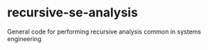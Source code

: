 # recursive-se-analysis
General code for performing recursive analysis common in systems engineering
